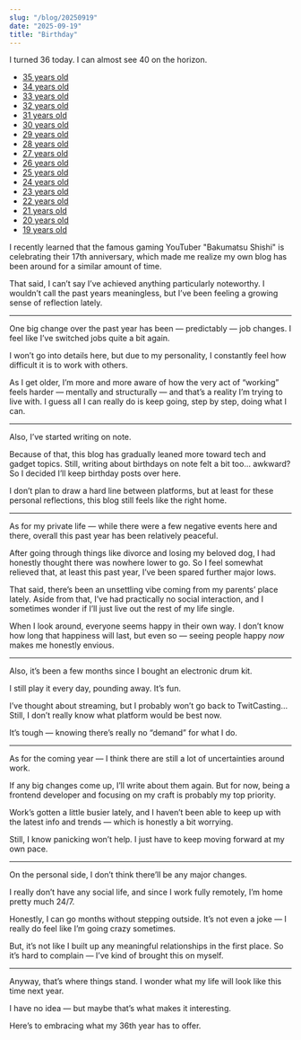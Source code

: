 ```yaml
---
slug: "/blog/20250919"
date: "2025-09-19"
title: "Birthday"
---
```


I turned 36 today. I can almost see 40 on the horizon.

- [35 years old](https://kkweb.io/blog/20240919)
- [34 years old](https://kkweb.io/blog/20230920)
- [33 years old](https://kkweb.io/blog/20220923)
- [32 years old](https://kkweb.io/blog/20210919)
- [31 years old](https://kkweb.io/blog/20200919)
- [30 years old](https://kkweb.io/blog/20190919)
- [29 years old](https://kkweb.io/blog/20180919)
- [28 years old](http://piroshiki0919.blog116.fc2.com/blog-entry-1214.html)
- [27 years old](http://piroshiki0919.blog116.fc2.com/blog-entry-1173.html)
- [26 years old](http://piroshiki0919.blog116.fc2.com/blog-entry-1092.html)
- [25 years old](http://piroshiki0919.blog116.fc2.com/blog-entry-1073.html)
- [24 years old](http://piroshiki0919.blog116.fc2.com/blog-entry-1037.html)
- [23 years old](http://piroshiki0919.blog116.fc2.com/blog-entry-984.html)
- [22 years old](http://piroshiki0919.blog116.fc2.com/blog-entry-905.html)
- [21 years old](http://piroshiki0919.blog116.fc2.com/blog-entry-791.html)
- [20 years old](http://piroshiki0919.blog116.fc2.com/blog-entry-405.html)
- [19 years old](http://piroshiki0919.blog116.fc2.com/blog-entry-73.html)

I recently learned that the famous gaming YouTuber "Bakumatsu Shishi" is celebrating their 17th anniversary, which made me realize my own blog has been around for a similar amount of time.

That said, I can’t say I’ve achieved anything particularly noteworthy. I wouldn’t call the past years meaningless, but I’ve been feeling a growing sense of reflection lately.

---

One big change over the past year has been — predictably — job changes. I feel like I’ve switched jobs quite a bit again.

I won’t go into details here, but due to my personality, I constantly feel how difficult it is to work with others.

As I get older, I’m more and more aware of how the very act of “working” feels harder — mentally and structurally — and that’s a reality I’m trying to live with. I guess all I can really do is keep going, step by step, doing what I can.

---

Also, I’ve started writing on note.

Because of that, this blog has gradually leaned more toward tech and gadget topics. Still, writing about birthdays on note felt a bit too… awkward? So I decided I’ll keep birthday posts over here.

I don’t plan to draw a hard line between platforms, but at least for these personal reflections, this blog still feels like the right home.

---

As for my private life — while there were a few negative events here and there, overall this past year has been relatively peaceful.

After going through things like divorce and losing my beloved dog, I had honestly thought there was nowhere lower to go. So I feel somewhat relieved that, at least this past year, I’ve been spared further major lows.

That said, there’s been an unsettling vibe coming from my parents’ place lately. Aside from that, I’ve had practically no social interaction, and I sometimes wonder if I’ll just live out the rest of my life single.

When I look around, everyone seems happy in their own way. I don’t know how long that happiness will last, but even so — seeing people happy _now_ makes me honestly envious.

---

Also, it’s been a few months since I bought an electronic drum kit.

I still play it every day, pounding away. It’s fun.

I’ve thought about streaming, but I probably won’t go back to TwitCasting… Still, I don’t really know what platform would be best now.

It’s tough — knowing there’s really no “demand” for what I do.

---

As for the coming year — I think there are still a lot of uncertainties around work.

If any big changes come up, I’ll write about them again. But for now, being a frontend developer and focusing on my craft is probably my top priority.

Work’s gotten a little busier lately, and I haven’t been able to keep up with the latest info and trends — which is honestly a bit worrying.

Still, I know panicking won’t help. I just have to keep moving forward at my own pace.

---

On the personal side, I don’t think there’ll be any major changes.

I really don’t have any social life, and since I work fully remotely, I’m home pretty much 24/7.

Honestly, I can go months without stepping outside. It’s not even a joke — I really do feel like I’m going crazy sometimes.

But, it’s not like I built up any meaningful relationships in the first place. So it’s hard to complain — I’ve kind of brought this on myself.

---

Anyway, that’s where things stand. I wonder what my life will look like this time next year.

I have no idea — but maybe that’s what makes it interesting.

Here’s to embracing what my 36th year has to offer.
